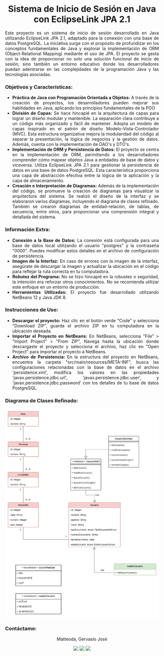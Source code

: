<!-- Introducción -->
<h1 align="center"><b>Sistema de Inicio de Sesión en Java con EclipseLink JPA 2.1</b></h1>
<p align="justify">Este proyecto es un sistema de inicio de sesión desarrollado en Java utilizando EclipseLink JPA 2.1, adaptado para la conexión con una base de datos PostgreSQL. La iniciativa surge con el propósito de profundizar en los conceptos fundamentales de Java y explorar la implementación de ORM (Object-Relational Mapping) mediante el uso de JPA.
El proyecto se gesta con la idea de proporcionar no solo una solución funcional de inicio de sesión, sino también un entorno educativo donde los desarrolladores puedan adentrarse en las complejidades de la programación Java y las tecnologías asociadas.</p>
<!--  -->

<!-- Objetivos -->
<h3>Objetivos y Características:</h3>
<ul align="justify">
  <li><b>Práctica de Java con Programación Orientada a Objetos:</b> A través de la creación de proyectos, los desarrolladores pueden mejorar sus habilidades en Java, aplicando los principios fundamentales de la POO</li>
  <li><b>División de Capas:</b> Se hace hincapié en la arquitectura de capas para lograr un diseño modular y mantenible. La separación clara contribuye a un código más organizado y fácil de mantener. Adopta un modelo de capas inspirado en el patrón de diseño Modelo-Vista-Controlador (MVC). Esta estructura organizativa mejora la modularidad del código al separar la presentación, la lógica de negocios y la gestión de datos. Además, cuenta con la implementación de DAO's y DTO's.</li>
  <li><b>Implementación de ORM y Persistencia de Datos:</b> El proyecto se centra en la implementación de ORM, permitiendo a los desarrolladores comprender cómo mapear objetos Java a entidades de base de datos y viceversa. Utiliza EclipseLink JPA 2.1 para gestionar la persistencia de datos en una base de datos PostgreSQL. Esta característica proporciona una capa de abstracción efectiva entre la lógica de la aplicación y la capa de almacenamiento.</li>
  <li><b>Creación e Interpretación de Diagramas:</b> Además de la implementación del código, se promueve la creación de diagramas para visualizar la arquitectura del sistema. Se realizó el diseño de la interfaz y se elaboraron varios diagramas, incluyendo el diagrama de clases refinado. También se crearon diagramas de entidad-relación, de tablas, de secuencia, entre otros, para proporcionar una comprensión integral y detallada del sistema.</li>
</ul>
<!--  -->

<!-- Información Extra -->
<h3>Información Extra:</h3>
<ul align="justify">
  <li><b>Conexión a la Base de Datos:</b> La conexión está configurada para una base de datos local utilizando el usuario "postgres" y la contraseña "0000". Puedes modificar estos detalles en el archivo de configuración de persistencia.</li>
  <li><b>Imagen de la Interfaz:</b> En caso de errores con la imagen de la interfaz, asegúrate de descargar la imagen y actualizar la ubicación en el código para reflejar la ruta correcta en tu computadora.</li>
  <li><b>Robutez del Programa:</b> No se hizo hincapié en la robustez o seguridad, la intención era reforzar otros conocimientos. No se recomienda utilizar este enfoque en un entorno de producción.</li>
  <li><b>Herramientas Utilizadas:</b> El proyecto fue desarrollado utilizando NetBeans 12 y Java JDK 8.</li>
</ul>
<!--  -->

<!-- Instrucciones de Uso -->
<h3>Instrucciones de Uso:</h3>
<ul align="justify">
  <li><b>Descargar el proyecto:</b> Haz clic en el botón verde "Code" y selecciona "Download ZIP", guarda el archivo ZIP en tu computadora en la ubicación deseada.</li>
  <li><b>Importar el Proyecto en NetBeans:</b> En NetBeans, selecciona "File" > "Import Project" > "From ZIP", Navega hasta la ubicación donde descargaste el proyecto y selecciona el archivo, haz clic en "Open Project" para importar el proyecto a NetBeans.</li>
  <li><b>Archivo de Persistencia:</b> En la estructura del proyecto en NetBeans, encuentra la carpeta "src/main/resources/META-INF", busca las configuraciones relacionadas con la base de datos en el archivo 'persistence.xml', modifica los valores en las propiedades 'javax.persistence.jdbc.url', 'javax.persistence.jdbc.user', y 'javax.persistence.jdbc.password' con los detalles de tu base de datos PostgreSQL.</li>
</ul>
<!--  -->

<!-- Diagrama de Clases Refinado -->
<h3>Diagrama de Clases Refinado:</h3>
<div align="center">
  <a href="https://github.com/GervasioMatteoda/java-login-system-jpa/blob/main/diagrama-clases-refinado.drawio.png">
    <img src="https://github.com/GervasioMatteoda/java-login-system-jpa/blob/main/diagrama-clases-refinado.drawio.png"/></a>
</div>
<!-- -->

<!-- Contacto -->
<h3>Contáctame:</h3>
<p align="center">Matteoda, Gervasio José</p>
<div align="center">
  <a href="https://www.linkedin.com/in/gervasio-matteoda/">
    <img src="https://img.shields.io/badge/-linkedin-0077B5?style=for-the-badge&logo=Linkedin&logoColor=white"/></a>
  <a href="https://github.com/GervasioMatteoda">
    <img src="https://img.shields.io/badge/GitHub-100000?style=for-the-badge&logo=github&logoColor=white"/></a>
  <a href="mailto:gjmatteoda@gmail.com">
    <img src="https://img.shields.io/badge/Gmail-D14836?style=for-the-badge&logo=gmail&logoColor=white"/></a>
</div>
 <!-- -->
